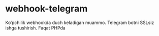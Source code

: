 # webhook-telegram
Ko‘pchilik webhookda duch keladigan muammo. Telegram botni SSLsiz ishga tushirish.  Faqat PHPda 
